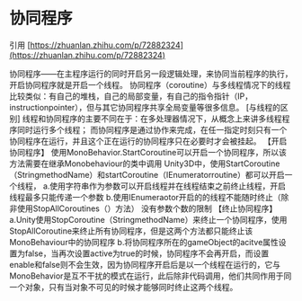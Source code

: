 # 协同程序

&#x20;引用 [https://zhuanlan.zhihu.com/p/72882324](https://zhuanlan.zhihu.com/p/72882324)

协同程序——在主程序运行的同时开启另一段逻辑处理，来协同当前程序的执行，开启协同程序就是开启一个线程。 协同程序（coroutine）与多线程情况下的线程比较类似：有自己的堆栈，自己的局部变量，有自己的指令指针（IP，instructionpointer），但与其它协同程序共享全局变量等很多信息。 \[与线程的区别] 线程和协同程序的主要不同在于：在多处理器情况下，从概念上来讲多线程程序同时运行多个线程； 而协同程序是通过协作来完成，在任一指定时刻只有一个协同程序在运行，并且这个正在运行的协同程序只在必要时才会被挂起。 【开启协同程序】 使用MonoBehavior.StartCoroutine可以开启一个协同程序，所以该方法需要在继承Monobehaviour的类中调用 Unity3D中，使用StartCoroutine（StringmethodName）和startCoroutine（IEnumeratorroutine）都可以开启一个线程， a.使用字符串作为参数可以开启线程并在线程结束之前终止线程，开启线程最多只能传递一个参数 b.使用IEnumeraotor开启的的线程不能随时终止（除非使用StopAllCoroutines（）方法） 没有参数个数的限制 【终止协同程序】 a.Unity使用StopCoroutine（StringmethodName）来终止一个协同程序，使用StopAllCoroutine来终止所有协同程序，但是这两个方法都只能终止该MonoBehaviour中的协同程序 b.将协同程序所在的gameObject的acitve属性设置为false，当再次设置active为true的时候，协同程序不会再开启，而设置enable和false则不会生效，因为协同程序开启后是以一个线程在运行的，它与MonoBehavior是互不干扰的模式在运行，此后除非代码调用，他们共同作用于同一个对象，只有当对象不可见的时候才能够同时终止这两个线程。

